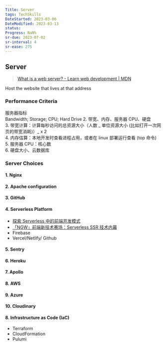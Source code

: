 ```yaml
---
Title: Server
tags: TechSkills
DateStarted: 2023-03-06 
DateModified: 2023-03-13 
status:
Progress: NaN%
sr-due: 2023-07-02
sr-interval: 4
sr-ease: 275
---
```


## Server

> [What is a web server? - Learn web development | MDN](https://developer.mozilla.org/en-US/docs/Learn/Common_questions/What_is_a_web_server)

Host the website that lives at that address

### Performance Criteria

服务器指标  
Bandwidth; Storage; CPU; Hard Drive 2. 带宽、内存、服务器 CPU、硬盘  
3. 带宽计算：计算每秒访问的总资源大小（人数 _ 单位资源大小 (比如打开一次网页的带宽消耗)）_ x 2  
4. 内存估算：本地开发时查看进程占用，或者在 linux 部署运行查看 (top 命令)  
5. 服务器 CPU：核心数  
6. 硬盘大小、云数据库

### Server Choices

#### 1. Nginx

#### 2. Apache configuration

#### 3. GitHub

#### 4. Serverless Platform

- [探索 Serverless 中的前端开发模式](https://juejin.cn/post/6844903844745330695 "https://juejin.cn/post/6844903844745330695")
- [「NGW」前端新技术赛场：Serverless SSR 技术内幕](https://juejin.cn/post/6844903998009393160?utm_source=gold_browser_extension "https://juejin.cn/post/6844903998009393160?utm_source=gold_browser_extension")
- Firebase
- Vercel/Netlify/ Github

#### 5. Sentry

#### 6. Heroku

#### 7. Apollo

#### 8. AWS

#### 9. Azure

#### 10. Cloudinary

#### 8. Infrastructure as Code (IaC)

- Terraform
- CloudFormation
- Pulumi
